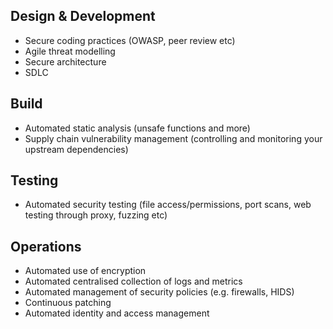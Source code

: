 ## Design & Development

* Secure coding practices (OWASP, peer review etc)
* Agile threat modelling
* Secure architecture
* SDLC

## Build

* Automated static analysis (unsafe functions and more)
* Supply chain vulnerability management (controlling and monitoring your upstream dependencies)

## Testing

* Automated security testing (file access/permissions, port scans, web testing through proxy, fuzzing etc)

## Operations

* Automated use of encryption
* Automated centralised collection of logs and metrics
* Automated management of security policies (e.g. firewalls, HIDS)
* Continuous patching
* Automated identity and access management
